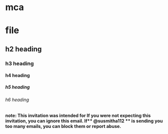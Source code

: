 # mca
# file
## h2 heading
### h3 heading
#### h4 heading
##### h5 heading
###### h6 heading
__note: This invitation was intended for If you were not expecting this invitation, you can ignore this email. If** @susmitha112 ** is sending you too many emails, you can block them or report abuse.__

